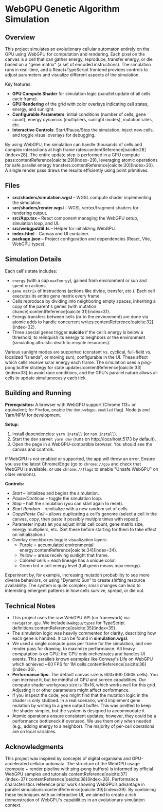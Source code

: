 # WebGPU Genetic Algorithm Simulation

## Overview

This project simulates an evolutionary cellular automaton entirely on the GPU using WebGPU for computation and rendering. Each pixel on the canvas is a cell that can gather energy, reproduce, transfer energy, or die based on a "gene matrix" (a set of encoded instructions). The simulation runs in real-time, and a React+TypeScript frontend provides controls to adjust parameters and visualize different aspects of the simulation.

Key features:
- **GPU Compute Shader** for simulation logic (parallel update of all cells each frame).
- **GPU Rendering** of the grid with color overlays indicating cell states, energy, and sunlight.
- **Configurable Parameters**: initial conditions (number of cells, gene count), energy dynamics (multipliers, sunlight modes), mutation rates, etc.
- **Interactive Controls**: Start/Pause/Stop the simulation, inject new cells, and toggle visual overlays for debugging.

By using WebGPU, the simulation can handle thousands of cells and complex interactions at high frame rates:contentReference[oaicite:28]{index=28}. The entire update step is performed in a GPU compute pass:contentReference[oaicite:29]{index=29}, leveraging atomic operations for safe parallel energy transfers:contentReference[oaicite:30]{index=30}. A single render pass draws the results efficiently using point primitives.

## Files

- **src/shaders/simulation.wgsl** – WGSL compute shader implementing the simulation.
- **src/shaders/render.wgsl** – WGSL vertex/fragment shaders for rendering output.
- **src/App.tsx** – React component managing the WebGPU setup, simulation loop, and UI.
- **src/webgpuUtil.ts** – Helper for initializing WebGPU.
- **index.html** – Canvas and UI container.
- **package.json** – Project configuration and dependencies (React, Vite, WebGPU types).

## Simulation Details

Each cell's state includes:
- `energy` (with a cap `maxEnergy`), gained from environment or sun and spent on actions.
- `gene matrix` of instructions (actions like divide, transfer, etc.). Each cell executes its entire gene matrix every frame.
- Cells reproduce by dividing into neighboring empty spaces, inheriting a copy of the parent's genes (with mutation chance):contentReference[oaicite:31]{index=31}.
- Energy transfers between cells (or to the environment) are done via atomic adds to handle concurrent writes:contentReference[oaicite:32]{index=32}.
- Three special genes trigger **suicide** if the cell’s energy is below a threshold, to relinquish its energy to neighbors or the environment (simulating altruistic death to recycle resources).

Various sunlight modes are supported (constant vs. cyclical, full-field vs. localized "islands", or moving sun), configurable in the UI. These affect which cells receive solar energy each frame. The simulation uses a ping-pong buffer strategy for state updates:contentReference[oaicite:33]{index=33} to avoid race conditions, and the GPU's parallel nature allows all cells to update simultaneously each tick.

## Building and Running

**Prerequisites:** A browser with WebGPU support (Chrome 113+ or equivalent; for Firefox, enable the `dom.webgpu.enabled` flag). Node.js and Yarn/NPM for development.

**Setup:**
1. Install dependencies: `yarn install` (or `npm install`).
2. Start the dev server: `yarn dev` (runs on http://localhost:5173 by default).
3. Open the page in a WebGPU-compatible browser. You should see the canvas and controls.

If WebGPU is not enabled or supported, the app will throw an error. Ensure you use the latest Chrome/Edge (go to `chrome://gpu` and check that WebGPU is available, or use `chrome://flags` to enable "Unsafe WebGPU" on older versions).

**Controls:**
- *Start* – initializes and begins the simulation.
- *Pause/Continue* – toggle the simulation loop.
- *Stop* – halt the simulation (you can start again to reset).
- *Start Random* – reinitialize with a new random set of cells.
- *Copy/Paste Cell* – allows duplicating a cell's genome (select a cell in the canvas, copy, then paste it possibly multiple times with repeat).
- Parameter inputs let you adjust initial cell count, gene matrix size, energy multipliers, etc. (Set these before starting for them to take effect on initialization.)
- Overlay checkboxes toggle visualization layers:
    - Purple = accumulated environmental energy:contentReference[oaicite:34]{index=34}.
    - Yellow = areas receiving sunlight that frame.
    - Colored cells = each lineage has a unique color.
    - Green tint = cell energy level (full green means max energy).

Experiment by, for example, increasing mutation probability to see more diverse behaviors, or using "Dynamic Sun" to create shifting resource availability. The system is quite complex; small changes can lead to interesting emergent patterns in how cells survive, spread, or die out.

## Technical Notes

- This project uses the raw WebGPU API (no framework) via `navigator.gpu`. We include `@webgpu/types` for TypeScript definitions:contentReference[oaicite:35]{index=35}.
- The simulation logic was heavily commented for clarity, describing how each gene is handled. It can be found in **simulation.wgsl**.
- We used a single compute pass per frame for the simulation, and one render pass for drawing, to maximize performance. All heavy computation is on GPU; the CPU only orchestrates and handles UI events. This parallels known examples like Conway's Life on WebGPU which achieved ~60 FPS for 1M cells:contentReference[oaicite:36]{index=36}.
- **Performance tips:** The default canvas size is 600x600 (360k cells). You can increase it, but be mindful of GPU and screen capabilities. Our compute shader workgroup size is 16x16, which works well for this grid. Adjusting it or other parameters might affect performance.
- If you inspect the code, you might find that the mutation logic in the shader is only stubbed. In a real scenario, we'd implement gene mutation by writing to a gene output buffer. This was omitted to keep the shader simpler, but the system is designed to accommodate it.
- Atomic operations ensure consistent updates; however, they could be a performance bottleneck if overused. We use them only when needed (e.g., adding energy to a neighbor). The majority of per-cell operations are on local variables.

## Acknowledgments

This project was inspired by concepts of digital organisms and GPU-accelerated cellular automata. The structure of the WebGPU usage (compute + render pipeline with ping-pong buffers) is informed by official WebGPU samples and tutorials:contentReference[oaicite:37]{index=37}:contentReference[oaicite:38]{index=38}. Performance characteristics reference prior work showing WebGPU’s advantage in parallel simulations:contentReference[oaicite:39]{index=39}. By combining these techniques with an interactive UI, we aimed to create a rich demonstration of WebGPU's capabilities in an evolutionary simulation context.
